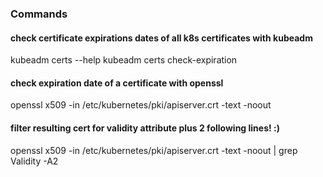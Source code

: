 ### Commands

#### check certificate expirations dates of all k8s certificates with kubeadm
kubeadm certs --help
kubeadm certs check-expiration

#### check expiration date of a certificate with openssl
openssl x509 -in /etc/kubernetes/pki/apiserver.crt -text -noout

#### filter resulting cert for validity attribute plus 2 following lines! :)
openssl x509 -in /etc/kubernetes/pki/apiserver.crt -text -noout | grep Validity -A2